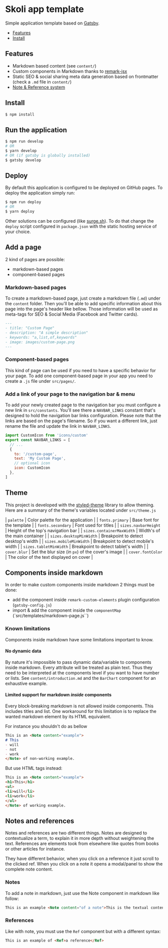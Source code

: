 # Skoli app template
Simple application template based on [Gatsby][gatsby].

- [Features](#features)
- [Install](#install)

## Features
- Markdown based content (see `content/`)
- Custom components in Markdown thanks to [remark-jsx][rjsx] 
- Static SEO & social sharing meta data generation based on frontmatter (check a `.md` file in `content/`)
- [Note & Reference system](#notes-and-references)

## Install
```sh
$ npm install
```
## Run the application
```sh
$ npm run develop
# OR 
$ yarn develop
# OR (if gatsby is globally installed)
$ gatsby develop
```

## Deploy 
By default this application is configured to be deployed on GitHub pages. To deploy the application simply run:
```sh
$ npm run deploy
# OR
$ yarn deploy
```

Other solutions can be configured (like [surge.sh](http://surge.sh)). To do that change the `deploy` script configured in `package.json` with the static hosting service of your choice.

## Add a page
2 kind of pages are possible:
- markdown-based pages
- component-based pages

### Markdown-based pages
To create a markdown-based page, just create a markdown file (`.md`) under the `content` folder.
Then you'll be able to add specific information about this page into the page's header like bellow.
Those information will be used as meta-tags for SEO & Social Media (Facebook and Twitter cards).
```md
---
- title: "Custom Page"
- description: "A simple description"
- keywords: "a,list,of,keywords"
- image: images/custom-page.png
---
```

### Component-based pages
This kind of page can be used if you need to have a specific behavior for your page. To add one 
component-based page in your app you need to create a `.js` file under `src/pages/`. 

### Add a link of your page to the navigation bar & menu
To add your newly created page to the navigation bar you must configure a new link in `src/constants`.
You'll see there a `NAVBAR_LINKS` constant that's designed to hold the navigation bar links configuration.
Please note that the links are based on the page's filename. So if you want a different link, just
rename the file and update the link in `NAVBAR_LINKS`.

```js
import CustomIcon from 'icons/custom'
export const NAVBAR_LINKS = [
  // ...
  {
    to: '/custom-page',
    text: 'My Custom Page',
    // optional icon
    icon: CustomIcon
  },
]
```

## Theme 
This project is developed with the [styled-theme]() library to allow theming. Here are a summary of the theme's variables located under `src/theme.js`

| `palette` | Color palette for the application |
| `fonts.primary` | Base font for the template |
| `fonts.secondary` | Font used for titles |
| `sizes.navbarHeight` | Height of the top's navigation bar |
| `sizes.containerMaxWidth` | Width's of the main container |
| `sizes.desktopMinWidth` | Breakpoint to detect desktop's width |
| `sizes.mobileMinWidth` | Breakpoint to detect mobile's width |
| `sizes.tabletMinWidth` | Breakpoint to detect tablet's width |
| `cover.blur` | Set the blur size (in `px`) of the cover's image |
| `cover.fontColor` | The color of the text displayed on cover |


## Components inside markdown
In order to make custom components inside markdown 2 things must be done:
- add the component inside `remark-custom-elements` plugin configuration (`gatsby-config.js`)
- import & add the component inside the `componentMap` (`src/templates/markdown-page.js``)

### Known limitations
Components inside markdown have some limitations important to know.

#### No dynamic data
By nature it's impossible to pass dynamic data/variable to components inside markdown. Every attribute will be treated as plain text. Thus they need to be interpreted at the components level if you want to have number or lists. See `content/introduction.md` and the `BarChart` component for an exhaustive example.

#### Limited support for markdown *inside* components
Every block-breaking markdown is not allowed inside components. This includes titles and list. 
One workaround for this limitation is to replace the wanted markdown element by its HTML equivalent. 

For instance you shouldn't do as bellow
```md
This is an <Note content="example">
# This
- will 
- not
- work
</Note> of non-working example.
```

But use HTML tags instead:
```md
This is an <Note content="example">
<h1>This</h1>
<ul>
<li>will</li>
<li>work</li>
</ul>
</Note> of working example.
```

## Notes and references 
Notes and references are two different things. Notes are designed to contextualize a term, 
to explain it in more depth without weightening the text. References are elements took from
elsewhere like quotes from books or other articles for instance. 

They have different behavior, when you click on a reference it just scroll to the clicked 
ref. When you click on a note it opens a modal/panel to show the complete note content.

### Notes
To add a note in markdown, just use the Note component in markdown like follow:
```md
This is an example <Note content="of a note">This is the textual content of the note, it won't be shown in the article</Note>
```

### References
Like with note, you must use the `Ref` component but with a different syntax:
```md
This is an example of <Ref>a reference</Ref>
```

[gatsby]: http://gatsbyjs.org/
[rjsx]: https://github.com/fazouane-marouane/remark-jsx/
